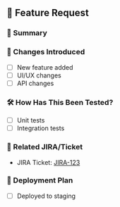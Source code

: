 ## 🚀 Feature Request

### 📌 Summary
<!-- Describe the feature added in this PR. -->

### 🔄 Changes Introduced
- [ ] New feature added
- [ ] UI/UX changes
- [ ] API changes

### 🛠️ How Has This Been Tested?
- [ ] Unit tests
- [ ] Integration tests

### 🎯 Related JIRA/Ticket
- JIRA Ticket: [JIRA-123](#)

### 🚀 Deployment Plan
- [ ] Deployed to staging
